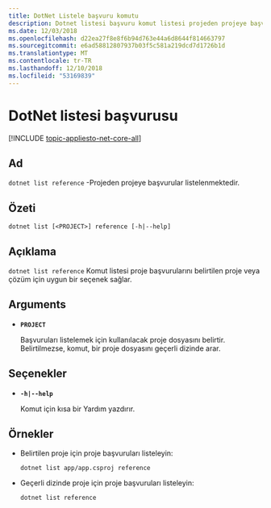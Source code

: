 ```yaml
---
title: DotNet Listele başvuru komutu
description: Dotnet listesi başvuru komut listesi projeden projeye başvurular için uygun bir seçenek sağlar.
ms.date: 12/03/2018
ms.openlocfilehash: d22ea27f8e8f6b94d763e44a6d8644f814663797
ms.sourcegitcommit: e6ad58812807937b03f5c581a219dcd7d1726b1d
ms.translationtype: MT
ms.contentlocale: tr-TR
ms.lasthandoff: 12/10/2018
ms.locfileid: "53169839"
---
```

# <a name="dotnet-list-reference"></a>DotNet listesi başvurusu

[!INCLUDE [topic-appliesto-net-core-all](../../../includes/topic-appliesto-net-core-all.md)]

## <a name="name"></a>Ad

`dotnet list reference` -Projeden projeye başvurular listelenmektedir.

## <a name="synopsis"></a>Özeti

`dotnet list [<PROJECT>] reference [-h|--help]`

## <a name="description"></a>Açıklama

`dotnet list reference` Komut listesi proje başvurularını belirtilen proje veya çözüm için uygun bir seçenek sağlar.

## <a name="arguments"></a>Arguments

* **`PROJECT`**

  Başvuruları listelemek için kullanılacak proje dosyasını belirtir. Belirtilmezse, komut, bir proje dosyasını geçerli dizinde arar.

## <a name="options"></a>Seçenekler

* **`-h|--help`**

  Komut için kısa bir Yardım yazdırır.

## <a name="examples"></a>Örnekler

* Belirtilen proje için proje başvuruları listeleyin:

  ```console
  dotnet list app/app.csproj reference
  ```

* Geçerli dizinde proje için proje başvuruları listeleyin:

  ```console
  dotnet list reference
  ```